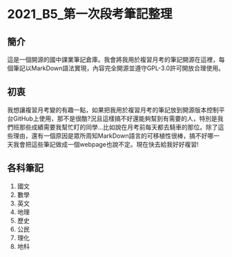# 2021_B5_第一次段考筆記整理
## 簡介
<p>
這是一個開源的國中課業筆記倉庫。我會將我用於複習月考的筆記開源在這裡，每個筆記以MarkDown語法實現，內容完全開源並遵守GPL-3.0許可開放合理使用。
</p>

## 初衷
<P>
我想讓複習月考變的有趣一點，如果把我用於複習月考的筆記放到開源版本控制平台GitHub上使用，那不是很酷?況且這樣搞不好還能夠幫到有需要的人，特別是我們班那些成績需要我幫忙盯的同學...比如說在月考前每天都去騎車的那位。除了這些理由，還有一個原因是眾所周知MarkDown語言的可移植性很棒，搞不好哪一天我會把這些筆記做成一個webpage也說不定。現在快去給我好好複習!
</P>

## 各科筆記
   1. 國文
   2. 數學
   3. 英文
   4. 地理
   5. 歷史
   6. 公民
   7. 理化
   8. 地科



